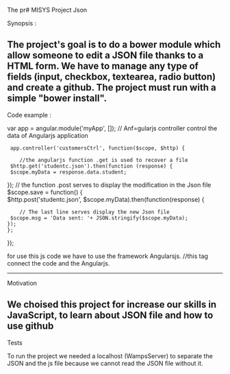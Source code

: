 The pr# MISYS
Project Json


Synopsis :

The project's goal is to do a bower module which allow someone to edit a JSON file thanks to a HTML form.
We have to manage any type of fields (input, checkbox, textearea, radio button) and create a github.
The project must run with a simple "bower install".
--------------------------------------------------------------------------------------------------------------------------
Code example :

var app = angular.module('myApp', []);
        // Anf=gularjs controller control the data of Angularjs application
		
     app.controller('customersCtrl', function($scope, $http) {
        
        //the angularjs function .get is used to recover a file	
     $http.get('studentc.json').then(function (response) {
     $scope.myData = response.data.student;
   });
        // the function .post serves to display the modification in the Json file
     $scope.save = function() {            						
     $http.post('studentc.json', $scope.myData).then(function(response) {
            
        // The last line serves display the new Json file
     $scope.msg = 'Data sent: '+ JSON.stringify($scope.myData);
    });
    };
  });
  
for use this js code we have to use the framework Angularsjs.
		//this tag connect the code and the Angularjs. 
<script src="https://ajax.googleapis.com/ajax/libs/angularjs/1.1.5/angular.min.js"></script>  
------------------------------------------------------------------------------------------------------------------------
Motivation

We choised this project for increase our skills in JavaScript, to learn about JSON file and how to use github
------------------------------------------------------------------------------------------------------------------------
Tests

To run the project we needed a localhost (WampsServer) to separate the JSON and the js file because we cannot read the JSON file without it.







